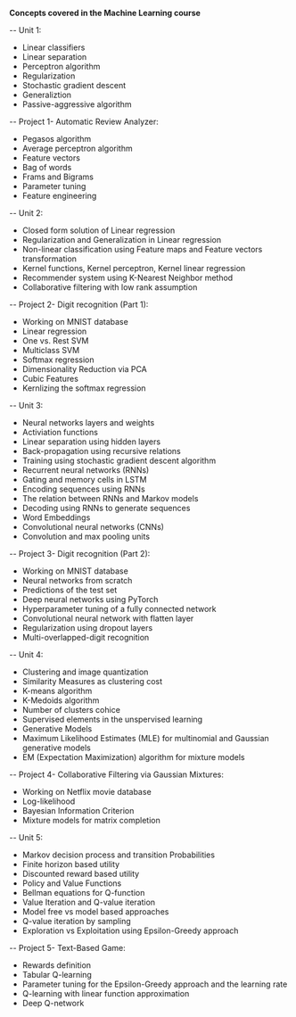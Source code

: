 **Concepts covered in the Machine Learning course**

-- Unit 1:
- Linear classifiers
- Linear separation
- Perceptron algorithm
- Regularization
- Stochastic gradient descent
- Generaliztion
- Passive-aggressive algorithm

-- Project 1- Automatic Review Analyzer:
- Pegasos algorithm
- Average perceptron algorithm
- Feature vectors
- Bag of words
- Frams and Bigrams
- Parameter tuning
- Feature engineering

-- Unit 2:
- Closed form solution of Linear regression
- Regularization and Generalization in Linear regression
- Non-linear classification using Feature maps and Feature vectors transformation
- Kernel functions, Kernel perceptron, Kernel linear regression
- Recommender system using K-Nearest Neighbor method
- Collaborative filtering with low rank assumption

-- Project 2- Digit recognition (Part 1):
- Working on MNIST database
- Linear regression
- One vs. Rest SVM
- Multiclass SVM
- Softmax regression
- Dimensionality Reduction via PCA
- Cubic Features
- Kernlizing the softmax regression

-- Unit 3:
- Neural networks layers and weights 
- Activiation functions
- Linear separation using hidden layers
- Back-propagation using recursive relations
- Training using stochastic gradient descent algorithm
- Recurrent neural networks (RNNs)
- Gating and memory cells in LSTM
- Encoding sequences using RNNs
- The relation between RNNs and Markov models
- Decoding using RNNs to generate sequences
- Word Embeddings
- Convolutional neural networks (CNNs)
- Convolution and max pooling units

-- Project 3- Digit recognition (Part 2):
- Working on MNIST database
- Neural networks from scratch
- Predictions of the test set
- Deep neural networks using PyTorch
- Hyperparameter  tuning of a fully connected network
- Convolutional neural network with flatten layer
- Regularization using dropout layers
- Multi-overlapped-digit recognition

-- Unit 4:
- Clustering and image quantization
- Similarity Measures as clustering cost
- K-means algorithm
- K-Medoids algorithm
- Number of clusters cohice
- Supervised elements in the unspervised learning
- Generative Models
- Maximum Likelihood Estimates (MLE) for multinomial and Gaussian generative models
- EM (Expectation Maximization) algorithm for mixture models

-- Project 4- Collaborative Filtering via Gaussian Mixtures:
- Working on Netflix movie database
- Log-likelihood
- Bayesian Information Criterion
- Mixture models for matrix completion

-- Unit 5:
- Markov decision process and transition Probabilities
- Finite horizon based utility
- Discounted reward based utility
- Policy and Value Functions
- Bellman equations for Q-function
- Value Iteration and Q-value iteration
- Model free vs model based approaches
- Q-value iteration by sampling
- Exploration vs Exploitation using Epsilon-Greedy approach


-- Project 5- Text-Based Game:
- Rewards definition
- Tabular Q-learning
- Parameter tuning for the Epsilon-Greedy approach and the learning rate
- Q-learning with linear function approximation
- Deep Q-network